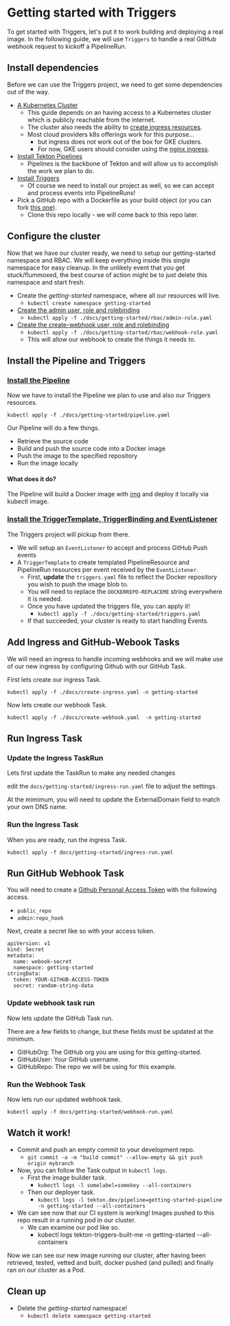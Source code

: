 # Getting started with Triggers

To get started with Triggers, let's put it to work building and deploying a real image. In the following guide, we will use `Triggers` to handle a real GitHub webhook request to kickoff a PipelineRun.

## Install dependencies

Before we can use the Triggers project, we need to get some dependencies out of the way.

  - [A Kubernetes Cluster](https://kubernetes.io/docs/setup/)
    - This guide depends on an having access to a Kubernetes cluster which is publicly reachable from the internet.
    - The cluster also needs the ability to [create ingress resources](https://kubernetes.io/docs/concepts/services-networking/ingress/).
    - Most cloud providers k8s offerings work for this purpose...
      - but ingress does not work out of the box for GKE clusters.
      - For now, GKE users should consider using the [nginx ingress](https://kubernetes.github.io/ingress-nginx/deploy/#gce-gke).
  - [Install Tekton Pipelines](https://github.com/tektoncd/pipeline/blob/master/docs/install.md#installing-tekton-pipelines)
    - Pipelines is the backbone of Tekton and will allow us to accomplish the work we plan to do.
  - [Install Triggers](https://github.com/tektoncd/triggers/blob/master/DEVELOPMENT.md#install-triggers)
    - Of course we need to install our project as well, so we can accept and process events into PipelineRuns!
  - Pick a GitHub repo with a Dockerfile as your build object (or you can fork [this one](https://github.com/iancoffey/ulmaceae)).
    - Clone this repo locally -  we will come back to this repo later.

## Configure the cluster

Now that we have our cluster ready, we need to setup our getting-started namespace and RBAC. We will keep everything inside this single namespace for easy cleanup. In the unlikely event that you get stuck/flummoxed, the best course of action might be to just delete this namespace and start fresh.

- Create the *getting-started* namespace, where all our resources will live.
  - `kubectl create namespace getting-started`
- [Create the admin user, role and rolebinding](./rbac/admin-role.yaml)
  - `kubectl apply -f ./docs/getting-started/rbac/admin-role.yaml`
- [Create the create-webhook user, role and rolebinding](./rbac/webhook-role.yaml)
  - `kubectl apply -f ./docs/getting-started/rbac/webhook-role.yaml`
  - This will allow our webhook to create the things it needs to.

## Install the Pipeline and Triggers

### [Install the Pipeline](./pipeline.yaml)
Now we have to install the Pipeline we plan to use and also our Triggers resources.

`kubectl apply -f ./docs/getting-started/pipeline.yaml`

Our Pipeline will do a few things.
- Retrieve the source code
- Build and push the source code into a Docker image
- Push the image to the specified repository
- Run the image locally

#### What does it do?

The Pipeline will build a Docker image with [img](https://github.com/genuinetools/img) and deploy it locally via kubectl image.

### [Install the TriggerTemplate, TriggerBinding and EventListener](./triggers.yaml)
The Triggers project will pickup from there.
- We will setup an `EventListener` to accept and process GitHub Push events
- A `TriggerTemplate` to create templated PipelineResource and PipelineRun resources per event received by the `EventListener`.
  -  First, **update** the `triggers.yaml` file to reflect the Docker repository you wish to push the image blob to.
    - You will need to replace the `DOCKERREPO-REPLACEME` string everywhere it is needed.
  - Once you have updated the triggers file, you can apply it!
    - `kubectl apply -f ./docs/getting-started/triggers.yaml`
  - If that succeeded, your cluster is ready to start handling Events.

## Add Ingress and GitHub-Webook Tasks

We will need an ingress to handle incoming webhooks and we will make use of our new ingress by configuring Github with our GitHub Task.

First lets create our ingress Task.

`kubectl apply -f ./docs/create-ingress.yaml -n getting-started`

Now lets create our webhook Task.

`kubectl apply -f ./docs/create-webhook.yaml  -n getting-started`

## Run Ingress Task

### Update the Ingress TaskRun

Lets first update the TaskRun to make any needed changes

edit the `docs/getting-started/ingress-run.yaml` file to adjust the settings.

At the mimimum, you will need to update the ExternalDomain field to match your own DNS name.

### Run the Ingress Task

When you are ready, run the ingress Task.

`kubectl apply -f docs/getting-started/ingress-run.yaml`

## Run GitHub Webhook Task

You will need to create a [Github Personal Access Token](https://help.github.com/en/articles/creating-a-personal-access-token-for-the-command-line#creating-a-token) with the following access.
- `public_repo`
- `admin:repo_hook`

Next, create a secret like so with your access token.

```
apiVersion: v1
kind: Secret
metadata:
  name: webook-secret
  namespace: getting-started
stringData:
  token: YOUR-GITHUB-ACCESS-TOKEN
  secret: random-string-data
```

### Update webhook task run

Now lets update the GitHub Task run.

There are a few fields to change, but these fields must be updated at the minimum.

- GitHubOrg: The GitHub org you are using for this getting-started.
- GitHubUser: Your GitHub username.
- GitHubRepo: The repo we will be using for this example.

### Run the Webhook Task

Now lets run our updated webhook task.

`kubectl apply -f docs/getting-started/webhook-run.yaml`

## Watch it work!

- Commit and push an empty commit to your development repo.
  - `git commit -a -m "build commit" --allow-empty && git push origin mybranch`
- Now, you can follow the Task output in `kubectl logs`.
  - First the image builder task.
    - `kubectl logs -l somelabel=somekey --all-containers`
  - Then our deployer task.
    - `kubectl logs -l tekton.dev/pipeline=getting-started-pipeline -n getting-started --all-containers`
- We can see now that our CI system is working! Images pushed to this repo result in a running pod in our cluster.
  - We can examine our pod like so.
    - kubectl logs tekton-triggers-built-me -n getting-started --all-containers

Now we can see our new image running our cluster, after having been retrieved, tested, vetted and built, docker pushed (and pulled) and finally ran on our cluster as a Pod.

## Clean up

- Delete the *getting-started* namespace!
  - `kubectl delete namespace getting-started`
